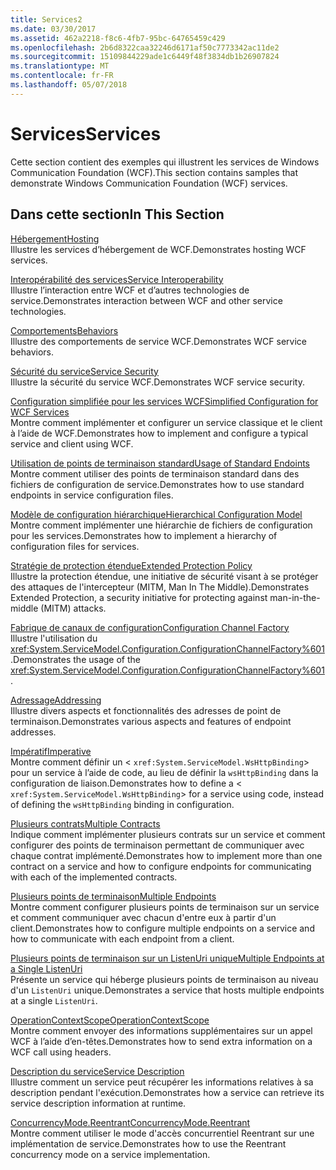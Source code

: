 ```yaml
---
title: Services2
ms.date: 03/30/2017
ms.assetid: 462a2218-f8c6-4fb7-95bc-64765459c429
ms.openlocfilehash: 2b6d8322caa32246d6171af50c7773342ac11de2
ms.sourcegitcommit: 15109844229ade1c6449f48f3834db1b26907824
ms.translationtype: MT
ms.contentlocale: fr-FR
ms.lasthandoff: 05/07/2018
---
```

# <a name="services"></a><span data-ttu-id="cd584-102">Services</span><span class="sxs-lookup"><span data-stu-id="cd584-102">Services</span></span>
<span data-ttu-id="cd584-103">Cette section contient des exemples qui illustrent les services de Windows Communication Foundation (WCF).</span><span class="sxs-lookup"><span data-stu-id="cd584-103">This section contains samples that demonstrate Windows Communication Foundation (WCF) services.</span></span>  
  
## <a name="in-this-section"></a><span data-ttu-id="cd584-104">Dans cette section</span><span class="sxs-lookup"><span data-stu-id="cd584-104">In This Section</span></span>  
 [<span data-ttu-id="cd584-105">Hébergement</span><span class="sxs-lookup"><span data-stu-id="cd584-105">Hosting</span></span>](../../../../docs/framework/wcf/feature-details/hosting.md)  
 <span data-ttu-id="cd584-106">Illustre les services d’hébergement de WCF.</span><span class="sxs-lookup"><span data-stu-id="cd584-106">Demonstrates hosting WCF services.</span></span>  
  
 [<span data-ttu-id="cd584-107">Interopérabilité des services</span><span class="sxs-lookup"><span data-stu-id="cd584-107">Service Interoperability</span></span>](../../../../docs/framework/wcf/samples/service-interoperability.md)  
 <span data-ttu-id="cd584-108">Illustre l’interaction entre WCF et d’autres technologies de service.</span><span class="sxs-lookup"><span data-stu-id="cd584-108">Demonstrates interaction between WCF and other service technologies.</span></span>  
  
 [<span data-ttu-id="cd584-109">Comportements</span><span class="sxs-lookup"><span data-stu-id="cd584-109">Behaviors</span></span>](../../../../docs/framework/wcf/samples/behaviors.md)  
 <span data-ttu-id="cd584-110">Illustre des comportements de service WCF.</span><span class="sxs-lookup"><span data-stu-id="cd584-110">Demonstrates WCF service behaviors.</span></span>  
  
 [<span data-ttu-id="cd584-111">Sécurité du service</span><span class="sxs-lookup"><span data-stu-id="cd584-111">Service Security</span></span>](../../../../docs/framework/wcf/samples/service-security.md)  
 <span data-ttu-id="cd584-112">Illustre la sécurité du service WCF.</span><span class="sxs-lookup"><span data-stu-id="cd584-112">Demonstrates WCF service security.</span></span>  
  
 [<span data-ttu-id="cd584-113">Configuration simplifiée pour les services WCF</span><span class="sxs-lookup"><span data-stu-id="cd584-113">Simplified Configuration for WCF Services</span></span>](../../../../docs/framework/wcf/samples/simplified-configuration-for-wcf-services.md)  
 <span data-ttu-id="cd584-114">Montre comment implémenter et configurer un service classique et le client à l’aide de WCF.</span><span class="sxs-lookup"><span data-stu-id="cd584-114">Demonstrates how to implement and configure a typical service and client using WCF.</span></span>  
  
 [<span data-ttu-id="cd584-115">Utilisation de points de terminaison standard</span><span class="sxs-lookup"><span data-stu-id="cd584-115">Usage of Standard Endoints</span></span>](../../../../docs/framework/wcf/samples/usage-of-standard-endpoints.md)  
 <span data-ttu-id="cd584-116">Montre comment utiliser des points de terminaison standard dans des fichiers de configuration de service.</span><span class="sxs-lookup"><span data-stu-id="cd584-116">Demonstrates how to use standard endpoints in service configuration files.</span></span>  
  
 [<span data-ttu-id="cd584-117">Modèle de configuration hiérarchique</span><span class="sxs-lookup"><span data-stu-id="cd584-117">Hierarchical Configuration Model</span></span>](../../../../docs/framework/wcf/samples/hierarchical-configuration-model.md)  
 <span data-ttu-id="cd584-118">Montre comment implémenter une hiérarchie de fichiers de configuration pour les services.</span><span class="sxs-lookup"><span data-stu-id="cd584-118">Demonstrates how to implement a hierarchy of configuration files for services.</span></span>  
  
 [<span data-ttu-id="cd584-119">Stratégie de protection étendue</span><span class="sxs-lookup"><span data-stu-id="cd584-119">Extended Protection Policy</span></span>](../../../../docs/framework/wcf/samples/extended-protection-policy.md)  
 <span data-ttu-id="cd584-120">Illustre la protection étendue, une initiative de sécurité visant à se protéger des attaques de l'intercepteur (MITM, Man In The Middle).</span><span class="sxs-lookup"><span data-stu-id="cd584-120">Demonstrates Extended Protection, a security initiative for protecting against man-in-the-middle (MITM) attacks.</span></span>  
  
 [<span data-ttu-id="cd584-121">Fabrique de canaux de configuration</span><span class="sxs-lookup"><span data-stu-id="cd584-121">Configuration Channel Factory</span></span>](../../../../docs/framework/wcf/samples/configuration-channel-factory.md)  
 <span data-ttu-id="cd584-122">Illustre l'utilisation du <xref:System.ServiceModel.Configuration.ConfigurationChannelFactory%601>.</span><span class="sxs-lookup"><span data-stu-id="cd584-122">Demonstrates the usage of the <xref:System.ServiceModel.Configuration.ConfigurationChannelFactory%601>.</span></span>  
  
 [<span data-ttu-id="cd584-123">Adressage</span><span class="sxs-lookup"><span data-stu-id="cd584-123">Addressing</span></span>](../../../../docs/framework/wcf/samples/addressing.md)  
 <span data-ttu-id="cd584-124">Illustre divers aspects et fonctionnalités des adresses de point de terminaison.</span><span class="sxs-lookup"><span data-stu-id="cd584-124">Demonstrates various aspects and features of endpoint addresses.</span></span>  
  
 [<span data-ttu-id="cd584-125">Impératif</span><span class="sxs-lookup"><span data-stu-id="cd584-125">Imperative</span></span>](../../../../docs/framework/wcf/samples/imperative.md)  
 <span data-ttu-id="cd584-126">Montre comment définir un <<!--zz xref:System.ServiceModel.WsHttpBinding --> `xref:System.ServiceModel.WsHttpBinding`> pour un service à l’aide de code, au lieu de définir la `wsHttpBinding` dans la configuration de liaison.</span><span class="sxs-lookup"><span data-stu-id="cd584-126">Demonstrates how to define a <<!--zz xref:System.ServiceModel.WsHttpBinding --> `xref:System.ServiceModel.WsHttpBinding`> for a service using code, instead of defining the `wsHttpBinding` binding in configuration.</span></span>  
  
 [<span data-ttu-id="cd584-127">Plusieurs contrats</span><span class="sxs-lookup"><span data-stu-id="cd584-127">Multiple Contracts</span></span>](../../../../docs/framework/wcf/samples/multiple-contracts.md)  
 <span data-ttu-id="cd584-128">Indique comment implémenter plusieurs contrats sur un service et comment configurer des points de terminaison permettant de communiquer avec chaque contrat implémenté.</span><span class="sxs-lookup"><span data-stu-id="cd584-128">Demonstrates how to implement more than one contract on a service and how to configure endpoints for communicating with each of the implemented contracts.</span></span>  
  
 [<span data-ttu-id="cd584-129">Plusieurs points de terminaison</span><span class="sxs-lookup"><span data-stu-id="cd584-129">Multiple Endpoints</span></span>](../../../../docs/framework/wcf/samples/multiple-endpoints.md)  
 <span data-ttu-id="cd584-130">Montre comment configurer plusieurs points de terminaison sur un service et comment communiquer avec chacun d'entre eux à partir d'un client.</span><span class="sxs-lookup"><span data-stu-id="cd584-130">Demonstrates how to configure multiple endpoints on a service and how to communicate with each endpoint from a client.</span></span>  
  
 [<span data-ttu-id="cd584-131">Plusieurs points de terminaison sur un ListenUri unique</span><span class="sxs-lookup"><span data-stu-id="cd584-131">Multiple Endpoints at a Single ListenUri</span></span>](../../../../docs/framework/wcf/samples/multiple-endpoints-at-a-single-listenuri.md)  
 <span data-ttu-id="cd584-132">Présente un service qui héberge plusieurs points de terminaison au niveau d'un `ListenUri` unique.</span><span class="sxs-lookup"><span data-stu-id="cd584-132">Demonstrates a service that hosts multiple endpoints at a single `ListenUri`.</span></span>  
  
 [<span data-ttu-id="cd584-133">OperationContextScope</span><span class="sxs-lookup"><span data-stu-id="cd584-133">OperationContextScope</span></span>](../../../../docs/framework/wcf/samples/operationcontextscope.md)  
 <span data-ttu-id="cd584-134">Montre comment envoyer des informations supplémentaires sur un appel WCF à l’aide d’en-têtes.</span><span class="sxs-lookup"><span data-stu-id="cd584-134">Demonstrates how to send extra information on a WCF call using headers.</span></span>  
  
 [<span data-ttu-id="cd584-135">Description du service</span><span class="sxs-lookup"><span data-stu-id="cd584-135">Service Description</span></span>](../../../../docs/framework/wcf/samples/service-description.md)  
 <span data-ttu-id="cd584-136">Illustre comment un service peut récupérer les informations relatives à sa description pendant l'exécution.</span><span class="sxs-lookup"><span data-stu-id="cd584-136">Demonstrates how a service can retrieve its service description information at runtime.</span></span>  
  
 [<span data-ttu-id="cd584-137">ConcurrencyMode.Reentrant</span><span class="sxs-lookup"><span data-stu-id="cd584-137">ConcurrencyMode.Reentrant</span></span>](../../../../docs/framework/wcf/samples/concurrencymode-reentrant.md)  
 <span data-ttu-id="cd584-138">Montre comment utiliser le mode d'accès concurrentiel Reentrant sur une implémentation de service.</span><span class="sxs-lookup"><span data-stu-id="cd584-138">Demonstrates how to use the Reentrant concurrency mode on a service implementation.</span></span>
